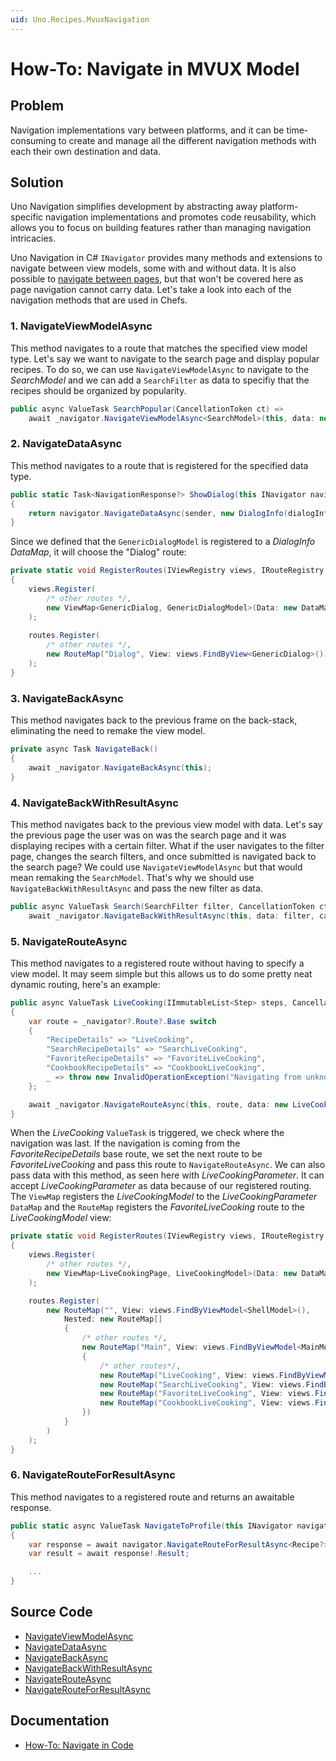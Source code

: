 ```yaml
---
uid: Uno.Recipes.MvuxNavigation
---
```


# How-To: Navigate in MVUX Model

## Problem

Navigation implementations vary between platforms, and it can be time-consuming to create and manage all the different navigation methods with each their own destination and data.

## Solution

Uno Navigation simplifies development by abstracting away platform-specific navigation implementations and promotes code reusability, which allows you to focus on building features rather than managing navigation intricacies.

Uno Navigation in C# `INavigator` provides many methods and extensions to navigate between view models, some with and without data. It is also possible to [navigate between pages](xref:Uno.Extensions.Navigation.HowToNavigateInCode#1-navigating-to-a-new-page), but that won't be covered here as page navigation cannot carry data. Let's take a look into each of the navigation methods that are used in Chefs.

### 1. NavigateViewModelAsync

This method navigates to a route that matches the specified view model type. Let's say we want to navigate to the search page and display popular recipes. To do so, we can use `NavigateViewModelAsync` to navigate to the _SearchModel_ and we can add a `SearchFilter` as data to specifiy that the recipes should be organized by popularity.

```csharp
public async ValueTask SearchPopular(CancellationToken ct) =>
	await _navigator.NavigateViewModelAsync<SearchModel>(this, data: new SearchFilter(OrganizeCategory.Popular, null, null, null, null));
```

### 2. NavigateDataAsync

This method navigates to a route that is registered for the specified data type.

```csharp
public static Task<NavigationResponse?> ShowDialog(this INavigator navigator, object sender, DialogInfo dialogInfo, CancellationToken ct)
{
    return navigator.NavigateDataAsync(sender, new DialogInfo(dialogInfo.Title, dialogInfo.Content), cancellation: ct);
}
```

Since we defined that the `GenericDialogModel` is registered to a _DialogInfo_ _DataMap_, it will choose the "Dialog" route:

```csharp
private static void RegisterRoutes(IViewRegistry views, IRouteRegistry routes)
{
    views.Register(
        /* other routes */,
        new ViewMap<GenericDialog, GenericDialogModel>(Data: new DataMap<DialogInfo>())
    );
    
    routes.Register(
        /* other routes */,
        new RouteMap("Dialog", View: views.FindByView<GenericDialog>())
    );
}
```

### 3. NavigateBackAsync

This method navigates back to the previous frame on the back-stack, eliminating the need to remake the view model.

```csharp
private async Task NavigateBack()
{
    await _navigator.NavigateBackAsync(this);
}
```

### 4. NavigateBackWithResultAsync

This method navigates back to the previous view model with data. Let's say the previous page the user was on was the search page and it was displaying recipes with a certain filter. What if the user navigates to the filter page, changes the search filters, and once submitted is navigated back to the search page? We could use `NavigateViewModelAsync` but that would mean remaking the `SearchModel`. That's why we should use `NavigateBackWithResultAsync` and pass the new filter as data.

```csharp
public async ValueTask Search(SearchFilter filter, CancellationToken ct) =>
	await _navigator.NavigateBackWithResultAsync(this, data: filter, cancellation: ct);
```

### 5. NavigateRouteAsync

This method navigates to a registered route without having to specify a view model. It may seem simple but this allows us to do some pretty neat dynamic routing, here's an example:

```csharp
public async ValueTask LiveCooking(IImmutableList<Step> steps, CancellationToken ct)
{
    var route = _navigator?.Route?.Base switch
    {
        "RecipeDetails" => "LiveCooking",
        "SearchRecipeDetails" => "SearchLiveCooking",
        "FavoriteRecipeDetails" => "FavoriteLiveCooking",
        "CookbookRecipeDetails" => "CookbookLiveCooking",
        _ => throw new InvalidOperationException("Navigating from unknown route")
    };

    await _navigator.NavigateRouteAsync(this, route, data: new LiveCookingParameter(Recipe, steps), cancellation: ct);
}
```

When the _LiveCooking_ `ValueTask` is triggered, we check where the navigation was last. If the navigation is coming from the _FavoriteRecipeDetails_ base route, we set the next route to be _FavoriteLiveCooking_ and pass this route to `NavigateRouteAsync`. We can also pass data with this method, as seen here with _LiveCookingParameter_. It can accept _LiveCookingParameter_ as data because of our registered routing. The `ViewMap` registers the _LiveCookingModel_ to the _LiveCookingParameter_ `DataMap` and the `RouteMap` registers the _FavoriteLiveCooking_ route to the _LiveCookingModel_ view:

```csharp
private static void RegisterRoutes(IViewRegistry views, IRouteRegistry routes)
{
    views.Register(
        /* other routes */,
        new ViewMap<LiveCookingPage, LiveCookingModel>(Data: new DataMap<LiveCookingParameter>())
    );

    routes.Register(
        new RouteMap("", View: views.FindByViewModel<ShellModel>(),
            Nested: new RouteMap[]
            {
                /* other routes */,
                new RouteMap("Main", View: views.FindByViewModel<MainModel>(), Nested: new RouteMap[]
                {
                    /* other routes*/,
                    new RouteMap("LiveCooking", View: views.FindByViewModel<LiveCookingModel>(), DependsOn: "RecipeDetails"),
                    new RouteMap("SearchLiveCooking", View: views.FindByViewModel<LiveCookingModel>(), DependsOn: "SearchRecipeDetails"),
                    new RouteMap("FavoriteLiveCooking", View: views.FindByViewModel<LiveCookingModel>(), DependsOn: "FavoriteRecipeDetails"),
                    new RouteMap("CookbookLiveCooking", View: views.FindByViewModel<LiveCookingModel>(), DependsOn: "CookbookRecipeDetails")
                })
            }
        )
    );
}
```

### 6. NavigateRouteForResultAsync

This method navigates to a registered route and returns an awaitable response.

```csharp
public static async ValueTask NavigateToProfile(this INavigator navigator, object sender, User? profile = null)
{
    var response = await navigator.NavigateRouteForResultAsync<Recipe?>(sender, "Profile", qualifier: Qualifiers.Dialog, data: profile);
    var result = await response!.Result;

    ...
}
```

## Source Code

- [NavigateViewModelAsync](https://github.com/unoplatform/uno.chefs/blob/f7ccfcc2d47d7d45e2ae34a1a251d8c95311c309/src/Chefs/Presentation/SearchModel.cs#L81-L82)
- [NavigateDataAsync](https://github.com/unoplatform/uno.chefs/blob/f7ccfcc2d47d7d45e2ae34a1a251d8c95311c309/src/Chefs/Presentation/Extensions/INavigatorExtensions.cs#L36-L39)
- [NavigateBackAsync](https://github.com/unoplatform/uno.chefs/blob/f7ccfcc2d47d7d45e2ae34a1a251d8c95311c309/src/Chefs/Presentation/NotificationsModel.cs#L32-L35)
- [NavigateBackWithResultAsync](https://github.com/unoplatform/uno.chefs/blob/f7ccfcc2d47d7d45e2ae34a1a251d8c95311c309/src/Chefs/Presentation/FilterModel.cs#L25-L26)
- [NavigateRouteAsync](https://github.com/unoplatform/uno.chefs/blob/f7ccfcc2d47d7d45e2ae34a1a251d8c95311c309/src/Chefs/Presentation/RecipeDetailsModel.cs#L41-L53)
- [NavigateRouteForResultAsync](https://github.com/unoplatform/uno.chefs/blob/f7ccfcc2d47d7d45e2ae34a1a251d8c95311c309/src/Chefs/Presentation/Extensions/INavigatorExtensions.cs#L20)

## Documentation

- [How-To: Navigate in Code](xref:Uno.Extensions.Navigation.HowToNavigateInCode)

